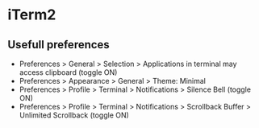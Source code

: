 # iTerm2

## Usefull preferences

- Preferences > General > Selection > Applications in terminal may access clipboard (toggle ON)
- Preferences > Appearance > General > Theme: Minimal
- Preferences > Profile > Terminal > Notifications > Silence Bell (toggle ON)
- Preferences > Profile > Terminal > Notifications > Scrollback Buffer > Unlimited Scrollback (toggle ON)
